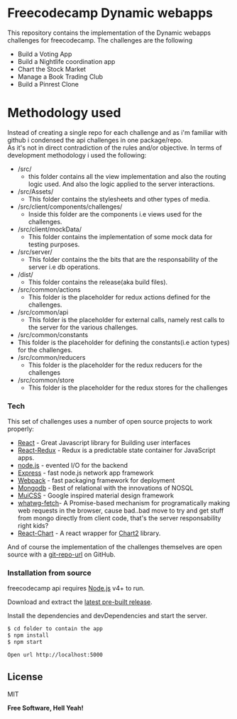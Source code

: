 # Freecodecamp Dynamic webapps



This repository contains the implementation of the Dynamic webapps challenges for freecodecamp.
The challenges are the following
  - Build a Voting App
  - Build a Nightlife coordination app
  - Chart the Stock Market
  - Manage a Book Trading Club
  - Build a Pinrest Clone

# Methodology used
Instead of creating a single repo for each challenge and as i'm familiar with github i condensed the api challenges in one package/repo.  
As it's not in direct contradiction of the rules and/or objective.
In terms of development methodology i used the following:
  
  - /src/
    - this folder contains all the view implementation and also the routing logic used.
      And also the logic applied to the server interactions. 
  - /src/Assets/
    - This folder contains the stylesheets and other types of media.
  - /src/client/components/challenges/
    - Inside this folder are the components i.e views used for the challenges.
  - /src/client/mockData/
    - This folder contains the implementation of some mock data for testing purposes.
  - /src/server/
    - This folder contains the the bits that are the responsability of the server i.e db operations.
  - /dist/
    - This folder contains the release(aka build files).
  - /src/common/actions
    - This folder is the placeholder for redux actions defined for the challenges.
  - /src/common/api
    - This folder is the placeholder for external calls, namely rest calls to the server for the various challenges.
 - /src/common/constants
  - This folder is the placeholder for defining the constants(i.e action types) for the challenges.
  - /src/common/reducers
    - This folder is the placeholder for the redux reducers for the challenges
  - /src/common/store
    - This folder is the placeholder for the redux stores for the challenges 
    
### Tech

This set of challenges uses a number of open source projects to work properly:
* [React] - Great Javascript library for Building user interfaces
* [React-Redux] - Redux is a predictable state container for JavaScript apps.
* [node.js] - evented I/O for the backend
* [Express] - fast node.js network app framework 
* [Webpack] - fast packaging framework for deployment
* [Mongodb] - Best of relational with the innovations of NOSQL
* [MuiCSS] - Google inspired material design framework
* [whatwg-fetch]- A Promise-based mechanism for programatically making web requests in the browser, 
                    cause bad..bad move to try and get stuff from mongo directly from client code, that's the server responsability right kids?
* [React-Chart] - A react wrapper for [Chart2] library.


And of course the implementation of the challenges themselves are open source with a [git-repo-url]
 on GitHub.

### Installation from source

freecodecamp api  requires [Node.js](https://nodejs.org/) v4+ to run.

Download and extract the [latest pre-built release](https://github.com/jonniebigodes/freecodecampdynamicwebapps/releases).

Install the dependencies and devDependencies and start the server.

```sh
$ cd folder to contain the app
$ npm install 
$ npm start

Open url http://localhost:5000
```


License
----

MIT


**Free Software, Hell Yeah!**

[//]: # (These are reference links used in the body of this note and get stripped out when the markdown processor does its job. There is no need to format nicely because it shouldn't be seen. Thanks SO - http://stackoverflow.com/questions/4823468/store-comments-in-markdown-syntax)
   [React-Chart]: <https://github.com/gor181/react-chartjs-2>
   [React-Redux]: <https://github.com/reactjs/react-redux>
   [whatwg-fetch]: <https://github.com/github/fetch>
   [React-Bootstrap]: <https://react-bootstrap.github.io/>
   [git-repo-url]: <https://github.com/jonniebigodes/freecodecampdynamicwebapps.git>
   [node.js]: <http://nodejs.org>
   [express]: <http://expressjs.com>
   [React]: <https://facebook.github.io/react/>
   [Webpack]: <https://webpack.github.io/>
   [Mongodb]: <https://www.mongodb.com/>
   [Unirest]: <http://unirest.io/nodejs.html>
   [Async]: <https://github.com/caolan/async>
   [Chart2]: <http://www.chartjs.org/>
   [MuiCSS]:<https://www.muicss.com/>
   [PlGh]:  <https://github.com/jonniebigodes/freecodecampdynamicwebapps/tree/master/plugins/github/readme.md>
   
